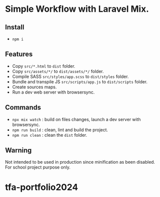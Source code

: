 # Simple Workflow with Laravel Mix.

## Install

- `npm i`

## Features

- Copy `src/*.html` to `dist` folder.
- Copy `src/assets/*/` to `dist/assets/*/` folder.
- Compile SASS `src/styles/app.scss` to `dist/styles` folder.
- Bundle and transpile JS `src/scripts/app.js` to `dist/scripts` folder.
- Create sources maps.
- Run a dev web server with browsersync.

## Commands

- `npx mix watch` : build on files changes, launch a dev server with browsersync.
- `npm run build` : clean, lint and build the project.
- `npm run clean` : clean the `dist` folder.

## Warning

Not intended to be used in production since minification as been disabled.  
For school project purpose only.
# tfa-portfolio2024
